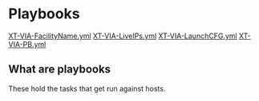 # Playbooks

[XT-VIA-FacilityName.yml](XT-VIA-FacilityName.yml.md)
[XT-VIA-LiveIPs.yml](XT-VIA-LiveIPs.yml.md)
[XT-VIA-LaunchCFG.yml](XT-VIA-LaunchCFG.yml.md)
[XT-VIA-PB.yml](XT-VIA-PB.yml.md)


## What are playbooks

These hold the tasks that get run against hosts. 
